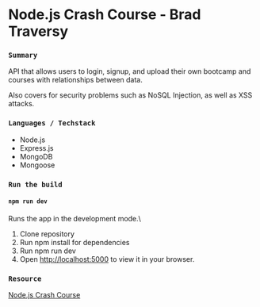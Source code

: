 
# Node.js Crash Course - Brad Traversy

### `Summary`

API that allows users to login, signup, and upload their own bootcamp and courses with relationships between data.

Also covers for security problems such as NoSQL Injection, as well as XSS attacks.

### `Languages / Techstack`

- Node.js
- Express.js
- MongoDB
- Mongoose

### `Run the build`

#### `npm run dev`
Runs the app in the development mode.\
1. Clone repository
2. Run npm install for dependencies
3. Run npm run dev
2. Open [http://localhost:5000](http://localhost:5000) to view it in your browser.

### `Resource`
[Node.js Crash Course](https://www.youtube.com/watch?v=fBNz5xF-Kx4)
